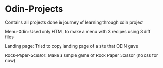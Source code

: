 # Odin-Projects
Contains all projects done in journey of learning through odin project



Menu-Odin: Used only HTML to make a menu with 3 recipes using 3 diff files

Landing page: Tried to copy landing page of a site that ODIN gave

Rock-Paper-Scissor: Make a simple game of Rock Paper Scissor (no css for now)
